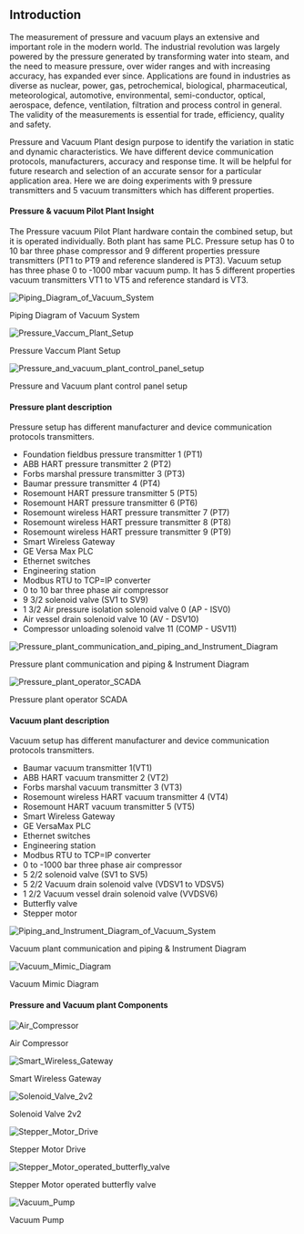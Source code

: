 ## Introduction 

The measurement of pressure and vacuum plays an extensive and important role in the modern world. The industrial revolution was largely powered by the pressure generated by transforming water into steam, and the need to measure pressure, over wider ranges and with increasing accuracy, has expanded ever since. Applications are found in industries as diverse as nuclear, power, gas, petrochemical, biological, pharmaceutical, meteorological, automotive, environmental, semi-conductor, optical, aerospace, defence, ventilation, filtration and process control in general. The validity of the measurements is essential for trade, efficiency, quality and safety.

Pressure and Vacuum Plant design purpose to identify the variation in static and dynamic characteristics. We have different device communication protocols, manufacturers, accuracy and response time. It will be helpful for future research and selection of an accurate sensor for a particular application area. Here we are doing experiments with 9 pressure transmitters and 5 vacuum transmitters which has different properties.

#### Pressure & vacuum Pilot Plant Insight

The Pressure vacuum Pilot Plant hardware contain the combined setup, but it is operated individually. Both plant has same PLC. Pressure setup has 0 to 10 bar three phase compressor and 9 different properties pressure transmitters (PT1 to PT9 and reference slandered is PT3). Vacuum setup has three phase 0 to -1000 mbar vacuum pump. It has 5 different properties vacuum transmitters VT1 to VT5 and reference standard is VT3.

![*Piping_Diagram_of_Vacuum_System* ](images/Piping_Diagram_of_Vacuum_System.png)

Piping Diagram of Vacuum System

![*Pressure_Vaccum_Plant_Setup* ](images/Pressure_Vaccum_Plant_Setup.png)

Pressure Vaccum Plant Setup

![*Pressure_and_vacuum_plant_control_panel_setup* ](images/Pressure_and_vacuum_plant_control_panel_setup.png)

Pressure and Vacuum plant control panel setup

#### Pressure plant description

Pressure setup has different manufacturer and device communication protocols transmitters.

-	Foundation fieldbus pressure transmitter 1 (PT1)
-	ABB HART pressure transmitter 2 (PT2)
-	Forbs marshal pressure transmitter 3 (PT3)
-	Baumar pressure transmitter 4 (PT4)
-	Rosemount HART pressure transmitter 5 (PT5)
-	Rosemount HART pressure transmitter 6 (PT6)
-	Rosemount wireless HART pressure transmitter 7 (PT7)
-	Rosemount wireless HART pressure transmitter 8 (PT8)
-	Rosemount wireless HART pressure transmitter 9 (PT9)
-	Smart Wireless Gateway
-	GE Versa Max PLC
-	Ethernet switches
-	Engineering station
-	Modbus RTU to TCP=IP converter
-	0 to 10 bar three phase air compressor
-	9 3/2 solenoid valve (SV1 to SV9)
-	1 3/2 Air pressure isolation solenoid valve 0 (AP - ISV0)
-	Air vessel drain solenoid valve 10 (AV - DSV10)
-	Compressor unloading solenoid valve 11 (COMP - USV11)

![*Pressure_plant_communication_and_piping_and_Instrument_Diagram* ](images/Pressure_plant_communication_and_piping_&_Instrument_Diagram.jpg)

Pressure plant communication and piping & Instrument Diagram

![*Pressure_plant_operator_SCADA* ](images/Pressure_plant_operator_SCADA.jpg)

Pressure plant operator SCADA

#### Vacuum plant description

Vacuum setup has different manufacturer and device communication protocols transmitters.

-	Baumar vacuum transmitter 1(VT1)
-	ABB HART vacuum transmitter 2 (VT2)
-	Forbs marshal vacuum transmitter 3 (VT3)
-	Rosemount wireless HART vacuum transmitter 4 (VT4)
-	Rosemount HART vacuum transmitter 5 (VT5)
-	Smart Wireless Gateway
-	GE VersaMax PLC
-	Ethernet switches
-	Engineering station
-	Modbus RTU to TCP=IP converter
-	0 to -1000 bar three phase air compressor
-	5 2/2 solenoid valve (SV1 to SV5)
-	5 2/2 Vacuum drain solenoid valve (VDSV1 to VDSV5)
-	1 2/2 Vacuum vessel drain solenoid valve (VVDSV6)
-	Butterfly valve
-	Stepper motor

![*Piping_and_Instrument_Diagram_of_Vacuum_System* ](images/Piping_and_Instrument_Diagram_of_Vacuum_System.png)

Vacuum plant communication and piping & Instrument Diagram

![*Vacuum_Mimic_Diagram* ](images/Vacuum_Mimic_Diagram.png)

Vacuum Mimic Diagram

#### Pressure and Vacuum plant Components

![*Air_Compressor* ](images/Air_Compressor.jpg)

Air Compressor

![*Smart_Wireless_Gateway* ](images/Smart_Wireless_Gateway.jpg)

Smart Wireless Gateway

![*Solenoid_Valve_2v2* ](images/Solenoid_Valve_2v2.jpg)

Solenoid Valve 2v2

![*Stepper_Motor_Drive* ](images/Stepper_Motor_Drive.jpg)

Stepper Motor Drive

![*Stepper_Motor_operated_butterfly_valve* ](images/Stepper_Motor_operated_butterfly_valve.jpg)

Stepper Motor operated butterfly valve

![*Vacuum_Pump* ](images/Vacuum_Pump.jpg)

Vacuum Pump




	



